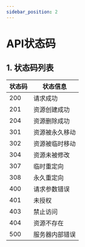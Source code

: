 ```yaml
---
sidebar_position: 2
---
```


# API状态码

## 1. 状态码列表

| 状态码 | 状态信息 |
| ----- | ------- |
| 200 | 请求成功 |
| 201 | 资源创建成功 |
| 204 | 资源删除成功 |
| 301 | 资源被永久移动 |
| 302 | 资源被临时移动 |
| 304 | 资源未被修改 |
| 307 | 临时重定向 |
| 308 | 永久重定向 |
| 400 | 请求参数错误 |
| 401 | 未授权 |
| 403 | 禁止访问 |
| 404 | 资源不存在 |
| 500 | 服务器内部错误 |
